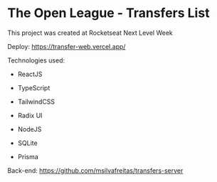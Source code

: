 # The Open League - Transfers List

This project was created at Rocketseat Next Level Week

Deploy: https://transfer-web.vercel.app/

Technologies used:

- ReactJS

- TypeScript

- TailwindCSS

- Radix UI

- NodeJS

- SQLite

- Prisma

Back-end: https://github.com/msilvafreitas/transfers-server
